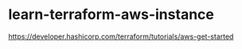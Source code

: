 # learn-terraform-aws-instance

https://developer.hashicorp.com/terraform/tutorials/aws-get-started

